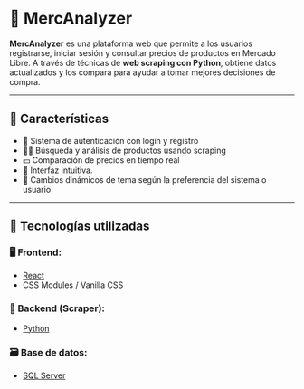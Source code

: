 # 🛒 MercAnalyzer

**MercAnalyzer** es una plataforma web que permite a los usuarios registrarse, iniciar sesión y consultar precios de productos en Mercado Libre. A través de técnicas de **web scraping con Python**, obtiene datos actualizados y los compara para ayudar a tomar mejores decisiones de compra.

---

## 🚀 Características

- 🔐 Sistema de autenticación con login y registro
- 🕵️‍♂️ Búsqueda y análisis de productos usando scraping
- 💵 Comparación de precios en tiempo real
- 🎨 Interfaz intuitiva.
- 🔄 Cambios dinámicos de tema según la preferencia del sistema o usuario

---

## 🧪 Tecnologías utilizadas

### 🖥️ Frontend:
- [React](https://reactjs.org/)
- CSS Modules / Vanilla CSS

### 🧠 Backend (Scraper):
- [Python](https://www.python.org/)

### 🗃️ Base de datos:
- [SQL Server](https://www.microsoft.com/en-us/sql-server)

